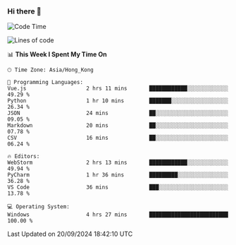 ### Hi there 👋

<!--
**RoiexLee/RoiexLee** is a ✨ _special_ ✨ repository because its `README.md` (this file) appears on your GitHub profile.

Here are some ideas to get you started:

- 🔭 I’m currently working on ...
- 🌱 I’m currently learning ...
- 👯 I’m looking to collaborate on ...
- 🤔 I’m looking for help with ...
- 💬 Ask me about ...
- 📫 How to reach me: ...
- 😄 Pronouns: ...
- ⚡ Fun fact: ...
-->

<!--START_SECTION:waka-->
![Code Time](http://img.shields.io/badge/Code%20Time-708%20hrs%2020%20mins-blue)

![Lines of code](https://img.shields.io/badge/From%20Hello%20World%20I%27ve%20Written-38.4%20thousand%20lines%20of%20code-blue)

📊 **This Week I Spent My Time On** 

```text
🕑︎ Time Zone: Asia/Hong_Kong

💬 Programming Languages: 
Vue.js                   2 hrs 11 mins       ████████████░░░░░░░░░░░░░   49.29 % 
Python                   1 hr 10 mins        ███████░░░░░░░░░░░░░░░░░░   26.34 % 
JSON                     24 mins             ██░░░░░░░░░░░░░░░░░░░░░░░   09.05 % 
Markdown                 20 mins             ██░░░░░░░░░░░░░░░░░░░░░░░   07.78 % 
CSV                      16 mins             ██░░░░░░░░░░░░░░░░░░░░░░░   06.24 % 

🔥 Editors: 
WebStorm                 2 hrs 13 mins       ████████████░░░░░░░░░░░░░   49.94 % 
PyCharm                  1 hr 36 mins        █████████░░░░░░░░░░░░░░░░   36.28 % 
VS Code                  36 mins             ███░░░░░░░░░░░░░░░░░░░░░░   13.78 % 

💻 Operating System: 
Windows                  4 hrs 27 mins       █████████████████████████   100.00 % 
```


 Last Updated on 20/09/2024 18:42:10 UTC
<!--END_SECTION:waka-->
